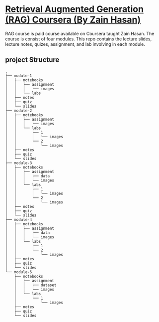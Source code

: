 # [Retrieval Augmented Generation (RAG) Coursera (By Zain Hasan)](https://www.coursera.org/learn/retrieval-augmented-generation-rag)
RAG course is paid course available on Coursera taught Zain Hasan. The course is consist of four modules. This repo contains the lecture slides, lecture notes, quizes, assignment, and lab involving in each module.

## project Structure
```
.
├── module-1
│   ├── notebooks
│   │   ├── assignment
│   │   │   └── images
│   │   └── labs
│   ├── notes
│   ├── quiz
│   └── slides
├── module-2
│   ├── notebooks
│   │   ├── assignment
│   │   │   └── images
│   │   └── labs
│   │       ├── 1
│   │       │   └── images
│   │       └── 2
│   │           └── images
│   ├── notes
│   ├── quiz
│   └── slides
├── module-3
│   ├── notebooks
│   │   ├── assignment
│   │   │   ├── data
│   │   │   └── images
│   │   └── labs
│   │       ├── 1
│   │       │   └── images
│   │       └── 2
│   │           └── images
│   ├── notes
│   ├── quiz
│   └── slides
├── module-4
│   ├── notebooks
│   │   ├── assignment
│   │   │   ├── data
│   │   │   └── images
│   │   └── labs
│   │       ├── 1
│   │       └── 2
│   │           └── images
│   ├── notes
│   ├── quiz
│   └── slides
└── module-5
    ├── notebooks
    │   ├── assignment
    │   │   ├── dataset
    │   │   └── images
    │   └── labs
    │       └── 1
    │           └── images
    ├── notes
    ├── quiz
    └── slides
```